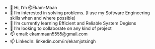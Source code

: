 - 👋 Hi, I’m @Ekam-Maan
- 👀 I’m interested in solving problems. (I use my Software Engineering skills when and where possible)
- 🌱 I’m currently learning Efficient and Reliable System Degisns
- 💞️ I’m looking to collaborate on any kind of project
- 📫 email: ekammaan5555@gmail.com
- 📫 LinkedIn: linkedin.com/in/ekamjotsingh
<!---
Ekam-Maan/Ekam-Maan is a ✨ special ✨ repository because its `README.md` (this file) appears on your GitHub profile.
You can click the Preview link to take a look at your changes.
--->
